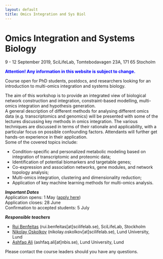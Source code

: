 ```yaml
---
layout: default
title: Omics Integration and Sys Biol
---
```


# Omics Integration and Systems Biology
9 - 12 September 2019, SciLifeLab, Tomtebodavagen 23A, 171 65 Stocholm

**<span style="color:blue">Attention! Any information in this website is subject to change.</span>**

Course open for PhD students, postdocs, and researchers looking for an introduction to multi-omics integration and systems biology.

The aim of this workshop is to provide an integrated view of biological network construction and integration, constraint-based modelling, multi-omics integration and hypothesis generation.   
A general description of different methods for analysing different omics data (e.g. transcriptomics and genomics) will be presented with some of the lectures discussing key methods in omics integration. The various techniques are discussed in terms of their rationale and applicability, with a particular focus on possible confounding factors. Attendants will further get hands-on experience in their application.  
Some of the covered topics include:  
- Condition-specific and personalized metabolic modeling based on integration of transcriptomic and proteomic data;  
- Identification of potential biomarkers and targetable genes;  
- Co-expression and association networks, gene modules, and network topology analysis;  
- Multi-omics integration, clustering and dimensionality reduction;  
- Application of key machine learning methods for multi-omics analysis. 


***Important Dates***  
Application opens: 1 May  ([apply here](https://forms.gle/FQCF7FSiyUeP8MjX8))  
Application closes: 28 June  
Confirmation to accepted students: 5 July  


***Responsible teachers***
- [Rui Benfeitas](https://nbis.se/about/staff/rui-benfeitas) (rui.benfeitas[at]scilifelab.se), SciLifeLab, Stockholm
- [Nikolay Oskolkov](https://nbis.se/about/staff/nikolay-oskolkov) (nikolay.oskolkov[at]scilifelab.se), Lund University, Lund
- [Ashfaq Ali](https://nbis.se/about/staff/ashfaq-ali/) (ashfaq.ali[at]nbis.se), Lund University, Lund

Please contact the course leaders should you have any questions.